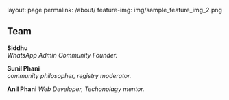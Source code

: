 layout: page
permalink: /about/
feature-img: img/sample_feature_img_2.png

## Team

**Siddhu**	  
_WhatsApp Admin_
_Community Founder._
  
 **Sunil Phani**		  
_community philosopher,
 registry moderator._     
  
 **Anil Phani**
 _Web Developer,
 Techonolagy  mentor._
